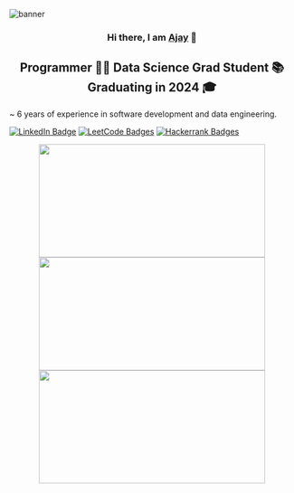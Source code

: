<p align=”center”>

<img src="https://user-images.githubusercontent.com/24907339/220115219-10984759-cee9-427c-b700-9fd9cb91662c.png" alt="banner">

</p>

<h3 align="center">
  Hi there, I am <a href="https://iajaykarthick.com/" target="_blank" rel="noreferrer">Ajay</a> 👋 
</h3>
 
<h2 align="center">
  Programmer 👨‍💻 Data Science Grad Student 📚 Graduating in 2024 🎓
</h2>

~ 6 years of experience in software development and data engineering. 


<a href="https://linkedin.com/in/iajaykarthick/" target="_blank" rel="noopener noreferrer"><img src="https://img.shields.io/badge/LinkedIn-0077B5?style=for-the-badge&logo=linkedin&logoColor=white" alt="LinkedIn Badge"/></a>
<a href="https://leetcode.com/iajaykarthick/" target="_blank" rel="noopener noreferrer"><img src="https://img.shields.io/badge/-LeetCode-FFA116?style=for-the-badge&logo=LeetCode&logoColor=black" alt="LeetCode Badges"/></a>
<a href="https://www.hackerrank.com/iajaykarthick" target="_blank" rel="noopener noreferrer"><img src="https://img.shields.io/badge/-Hackerrank-2EC866?style=for-the-badge&logo=HackerRank&logoColor=white" alt="Hackerrank Badges"/></a>

<p align = "center">
  <img src="https://leetcard.jacoblin.cool/iajaykarthick" width=400 height=200>
  <img src = "https://github-readme-stats.vercel.app/api?username=iajaykarthick&show_icons=true&theme=bear" width = 400 height=200>
  <img src = "https://github-readme-streak-stats.herokuapp.com?user=iajaykarthick&theme=dark&hide_border=true" width = 400 height=200>
 </p>
